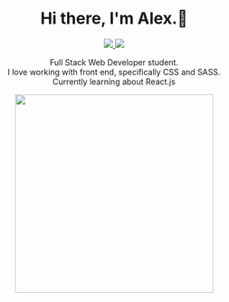<h1 align='center'>
  Hi there, I'm Alex.👋
</h1>

<p align='center'>

<a href="https://alexander1262.github.io/Portfolio/" target="_blank">
<img src="https://img.shields.io/badge/-Portfolio-yellowgreen?style=for-the-badge&logo=appveyor" />
  </a>
<a href="https://www.linkedin.com/in/alexander-weiss-571356174/" target="_blank">
  <img src="https://img.shields.io/badge/LinkedIn-0077B5?style=for-the-badge&logo=linkedin&logoColor=white" />
</a>
</p>


<p align="center">
 Full Stack Web Developer student.<br>
 I love working with front end, specifically CSS and SASS.<br>
 Currently learning about React.js
    </p>
    
<p align='center'>    
<a href="#"><img src="https://github-readme-stats.vercel.app/api/top-langs/?username=alexander1262&theme=dark" width="350"></a>
</p>
<!--
**alexander1262/alexander1262** is a ✨ _special_ ✨ repository because its `README.md` (this file) appears on your GitHub profile.

Here are some ideas to get you started:

- 🔭 I’m currently working on ...
- 🌱 I’m currently learning ...
- 👯 I’m looking to collaborate on ...
- 🤔 I’m looking for help with ...
- 💬 Ask me about ...
- 📫 How to reach me: ...
- 😄 Pronouns: ...
- ⚡ Fun fact: ...
-->
